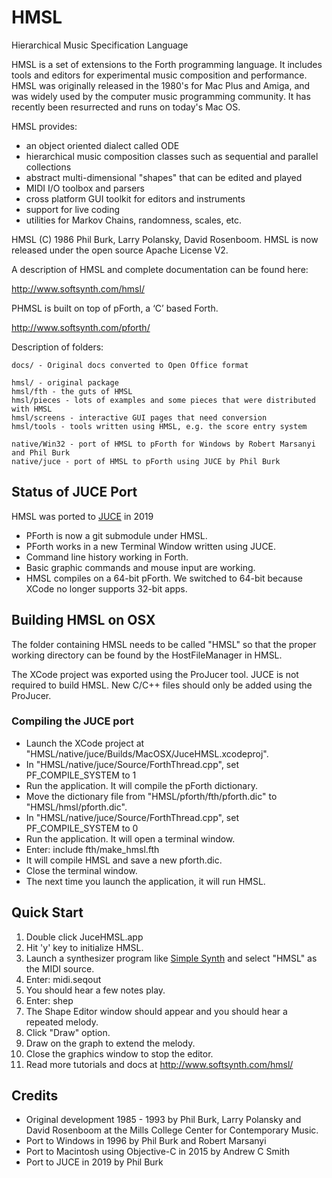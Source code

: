 # HMSL
Hierarchical Music Specification Language

HMSL is a set of extensions to the Forth programming language.
It includes tools and editors for experimental music composition and performance. 
HMSL was originally released in the 1980's for Mac Plus and Amiga, and was widely used by the computer music programming community. It has recently been resurrected and runs on today's Mac OS.

HMSL provides:

* an object oriented dialect called ODE
* hierarchical music composition classes such as sequential and parallel collections
* abstract multi-dimensional "shapes" that can be edited and played
* MIDI I/O toolbox and parsers
* cross platform GUI toolkit for editors and instruments
* support for live coding
* utilities for Markov Chains, randomness, scales, etc.


HMSL (C) 1986 Phil Burk, Larry Polansky, David Rosenboom.
HMSL is now released under the open source Apache License V2.

A description of HMSL and complete documentation can be found here:

   <http://www.softsynth.com/hmsl/>

PHMSL is built on top of pForth, a ‘C’ based Forth.

   <http://www.softsynth.com/pforth/>

Description of folders:

    docs/ - Original docs converted to Open Office format

    hmsl/ - original package
    hmsl/fth - the guts of HMSL
    hmsl/pieces - lots of examples and some pieces that were distributed with HMSL
    hmsl/screens - interactive GUI pages that need conversion
    hmsl/tools - tools written using HMSL, e.g. the score entry system

    native/Win32 - port of HMSL to pForth for Windows by Robert Marsanyi and Phil Burk
    native/juce - port of HMSL to pForth using JUCE by Phil Burk

## Status of JUCE Port

HMSL was ported to [JUCE](https://juce.com) in 2019 

* PForth is now a git submodule under HMSL.
* PForth works in a new Terminal Window written using JUCE.
* Command line history working in Forth.
* Basic graphic commands and mouse input are working.
* HMSL compiles on a 64-bit pForth. We switched to 64-bit because XCode no longer supports 32-bit apps.

## Building HMSL on OSX

The folder containing HMSL needs to be called "HMSL" so that the proper working directory can be
found by the HostFileManager in HMSL.

The XCode project was exported using the ProJucer tool.
JUCE is not required to build HMSL.
New C/C++ files should only be added using the ProJucer.

### Compiling the JUCE port
* Launch the XCode project at "HMSL/native/juce/Builds/MacOSX/JuceHMSL.xcodeproj".
* In "HMSL/native/juce/Source/ForthThread.cpp", set PF_COMPILE_SYSTEM to 1
* Run the application. It will compile the pForth dictionary.
* Move the dictionary file from "HMSL/pforth/fth/pforth.dic" to "HMSL/hmsl/pforth.dic".
* In "HMSL/native/juce/Source/ForthThread.cpp", set PF_COMPILE_SYSTEM to 0
* Run the application. It will open a terminal window.
* Enter:   include fth/make_hmsl.fth
* It will compile HMSL and save a new pforth.dic.
* Close the terminal window.
* The next time you launch the application, it will run HMSL.

## Quick Start

1. Double click JuceHMSL.app
1. Hit 'y' key to initialize HMSL.
1. Launch a synthesizer program like [Simple Synth](http://notahat.com/simplesynth/) and select "HMSL" as the MIDI source.
1. Enter: midi.seqout
1. You should hear a few notes play.
1. Enter: shep
1. The Shape Editor window should appear and you should hear a repeated melody.
1. Click "Draw" option.
1. Draw on the graph to extend the melody.
1. Close the graphics window to stop the editor.
1. Read more tutorials and docs at <http://www.softsynth.com/hmsl/>

## Credits

* Original development 1985 - 1993 by Phil Burk, Larry Polansky and David Rosenboom at the Mills College Center for Contemporary Music.
* Port to Windows in 1996 by Phil Burk and Robert Marsanyi
* Port to Macintosh using Objective-C in 2015 by Andrew C Smith
* Port to JUCE in 2019 by Phil Burk
